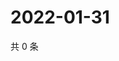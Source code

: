 # 2022-01-31

共 0 条

<!-- BEGIN WEIBO -->
<!-- 最后更新时间 Mon Jan 31 2022 20:22:26 GMT+0800 (China Standard Time) -->

<!-- END WEIBO -->
